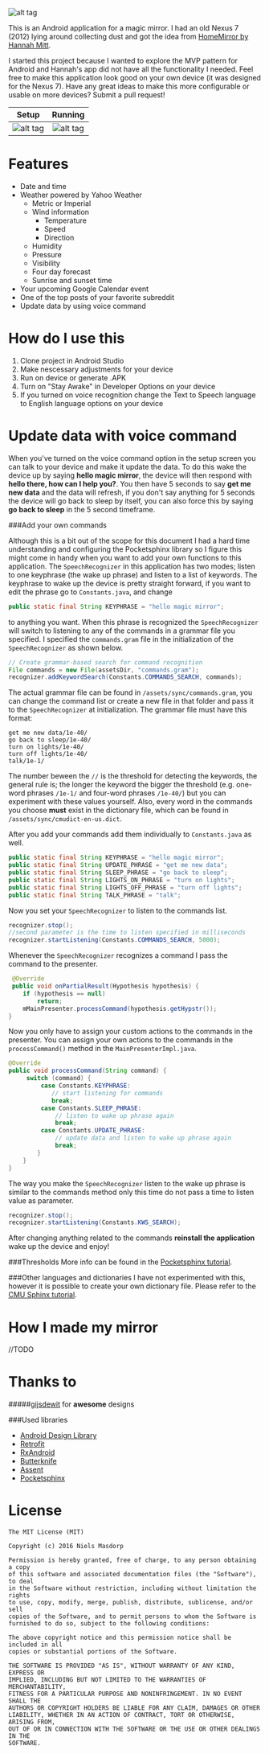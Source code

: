![alt tag](https://github.com/NielsMasdorp/Speculum-Android/blob/master/app/src/main/assets/Speculum_promo.jpg)

This is an Android application for a magic mirror.
I had an old Nexus 7 (2012) lying around collecting dust and got the idea from [HomeMirror by Hannah Mitt](https://github.com/HannahMitt/HomeMirror).

I started this project because I wanted to explore the MVP pattern for Android and Hannah's app did not have all the functionality I needed. Feel free to make this application look good on your own device (it was designed for the Nexus 7). Have any great ideas to make this more configurable or usable on more devices? 
Submit a pull request!

Setup            |  Running
:-------------------------:|:-------------------------:
![alt tag](https://github.com/NielsMasdorp/Speculum-Android/blob/master/app/src/main/assets/Screenshot_2016-01-20-23-24-13_framed.png)  |  ![alt tag](https://github.com/NielsMasdorp/Speculum-Android/blob/master/app/src/main/assets/Screenshot_2016-01-19-17-21-46_framed.png)

Features
====
* Date and time
* Weather powered by Yahoo Weather
  * Metric or Imperial
  * Wind information
    * Temperature
    * Speed
    * Direction
  * Humidity
  * Pressure
  * Visibility
  * Four day forecast
  * Sunrise and sunset time
* Your upcoming Google Calendar event
* One of the top posts of your favorite subreddit
* Update data by using voice command

How do I use this
====

1. Clone project in Android Studio
2. Make nescessary adjustments for your device
3. Run on device or generate .APK
4. Turn on "Stay Awake" in Developer Options on your device
5. If you turned on voice recognition change the Text to Speech language to English language options on your device

Update data with voice command
====

When you've turned on the voice command option in the setup screen you can talk to your device and make it update the data. To do this wake the device up by saying **hello magic mirror**, the device will then respond with **hello there, how can I help you?**. You then have 5 seconds to say **get me new data** and the data will refresh, if you don't say anything for 5 seconds the device will go back to sleep by itself, you can also force this by saying **go back to sleep** in the 5 second timeframe.

###Add your own commands

Although this is a bit out of the scope for this document I had a hard time understanding and configuring the Pocketsphinx library so I figure this might come in handy when you want to add your own functions to this application.
The `SpeechRecognizer` in this application has two modes; listen to one keyphrase (the wake up phrase) and listen to a list of keywords. The keyphrase to wake up the device is pretty straight forward, if you want to edit the phrase go to `Constants.java`,  and change 

```java
public static final String KEYPHRASE = "hello magic mirror";
```

to anything you want. When this phrase is recognized the `SpeechRecognizer` will switch to listening to any of the commands in a grammar file you specified. I specified the `commands.gram` file in the initialization of the `SpeechRecognizer` as shown below.

```java
// Create grammar-based search for command recognition
File commands = new File(assetsDir, "commands.gram");
recognizer.addKeywordSearch(Constants.COMMANDS_SEARCH, commands);
```

The actual grammar file can be found in `/assets/sync/commands.gram`, you can change the command list or create a new file in that folder and pass it to the `SpeechRecognizer` at initialization. The grammar file must have this format:

```
get me new data/1e-40/
go back to sleep/1e-40/
turn on lights/1e-40/
turn off lights/1e-40/
talk/1e-1/
```
The number beween the `//` is the threshold for detecting the keywords, the general rule is; the longer the keyword the bigger the threshold (e.g. one-word phrases `/1e-1/` and four-word phrases `/1e-40/`) but you can experiment with these values yourself. Also, every word in the commands you choose **must** exist in the dictionary file, which can be found in `/assets/sync/cmudict-en-us.dict`.

After you add your commands add them individually to `Constants.java` as well.

```java
public static final String KEYPHRASE = "hello magic mirror";
public static final String UPDATE_PHRASE = "get me new data";
public static final String SLEEP_PHRASE = "go back to sleep";
public static final String LIGHTS_ON_PHRASE = "turn on lights";
public static final String LIGHTS_OFF_PHRASE = "turn off lights";
public static final String TALK_PHRASE = "talk";
```

Now you set your `SpeechRecognizer` to listen to the commands list.

```java
recognizer.stop();
//second parameter is the time to listen specified in milliseconds
recognizer.startListening(Constants.COMMANDS_SEARCH, 5000);
```
Whenever the `SpeechRecognizer` recognizes a command I pass the command to the presenter.

```java
 @Override
 public void onPartialResult(Hypothesis hypothesis) {
    if (hypothesis == null)
        return;
    mMainPresenter.processCommand(hypothesis.getHypstr());
}
```
Now you only have to assign your custom actions to the commands in the presenter. You can assign your own actions to the commands in the `processCommand()` method in the `MainPresenterImpl.java`.

```java
@Override
public void processCommand(String command) {
     switch (command) {
         case Constants.KEYPHRASE:
            // start listening for commands
            break;
         case Constants.SLEEP_PHRASE:
             // listen to wake up phrase again
             break;
         case Constants.UPDATE_PHRASE:
             // update data and listen to wake up phrase again
             break;
        }
    }
}
```

The way you make the `SpeechRecognizer` listen to the wake up phrase is similar to the commands method only this time do not pass a time to listen value as parameter.

```java
recognizer.stop();
recognizer.startListening(Constants.KWS_SEARCH);
```

After changing anything related to the commands **reinstall the application** wake up the device and enjoy!

###Thresholds
More info can be found in the [Pocketsphinx  tutorial](http://cmusphinx.sourceforge.net/wiki/tutoriallm).

###Other languages and dictionaries
I have not experimented with this, however it is possible to create your own dictionary file. Please refer to the [CMU Sphinx tutorial](http://cmusphinx.sourceforge.net/wiki/tutorial).

How I made my mirror
====
//TODO

Thanks to
====

#####[gijsdewit](https://github.com/gijsdewit) for **awesome** designs

###Used libraries
* [Android Design Library](http://developer.android.com/tools/support-library/index.html)
* [Retrofit](https://github.com/square/retrofit)
* [RxAndroid](https://github.com/ReactiveX/RxAndroid)
* [Butterknife](https://github.com/JakeWharton/butterknife)
* [Assent](https://github.com/afollestad/assent)
* [Pocketsphinx](http://cmusphinx.sourceforge.net/wiki/tutorialandroid)

License
====
```
The MIT License (MIT)

Copyright (c) 2016 Niels Masdorp

Permission is hereby granted, free of charge, to any person obtaining a copy
of this software and associated documentation files (the "Software"), to deal
in the Software without restriction, including without limitation the rights
to use, copy, modify, merge, publish, distribute, sublicense, and/or sell
copies of the Software, and to permit persons to whom the Software is
furnished to do so, subject to the following conditions:

The above copyright notice and this permission notice shall be included in all
copies or substantial portions of the Software.

THE SOFTWARE IS PROVIDED "AS IS", WITHOUT WARRANTY OF ANY KIND, EXPRESS OR
IMPLIED, INCLUDING BUT NOT LIMITED TO THE WARRANTIES OF MERCHANTABILITY,
FITNESS FOR A PARTICULAR PURPOSE AND NONINFRINGEMENT. IN NO EVENT SHALL THE
AUTHORS OR COPYRIGHT HOLDERS BE LIABLE FOR ANY CLAIM, DAMAGES OR OTHER
LIABILITY, WHETHER IN AN ACTION OF CONTRACT, TORT OR OTHERWISE, ARISING FROM,
OUT OF OR IN CONNECTION WITH THE SOFTWARE OR THE USE OR OTHER DEALINGS IN THE
SOFTWARE.
```
